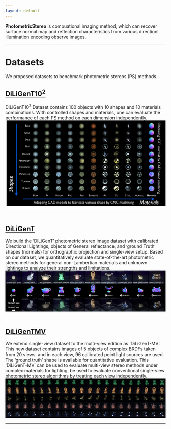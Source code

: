 ```yaml
---
layout: default
---
```


**PhotometricStereo** is compuational imaging method, which can recover surface normal map and reflection characteristics from various directionl illumination encoding observe images.


---
# Datasets
We proposed datasets to benchmark photometric stereos (PS) methods.

## [DiLiGenT10<sup>2</sup>](./diligent102.html)
DiLiGenT10<sup>2</sup> Dataset contains 100 objects with 10 shapes and 10 materials combinations. With controlled shapes and materials, one can evaluate the performance of each PS method on each dimension independently.
![dataset0.2](./imgs/diligent102/dataset_v0.2.png)
<br><br>



## [DiLiGenT](https://sites.google.com/site/photometricstereodata/single)
We build the ‘DiLiGenT’ photometric stereo image dataset with calibrated Directional Lightings, objects of General reflectance, and ‘ground Truth’ shapes (normals) for orthographic projection and single-view setup. Based on our dataset, we quantitatively evaluate state-of-the-art photometric stereo methods for general non-Lambertian materials and unknown lightings to analyze their strengths and limitations.
![dataset0.1](./imgs/diligent/dataset_v0.1.png)
<br><br>

## [DiLiGenTMV](https://sites.google.com/site/photometricstereodata/mv)
We extend single-view dataset to the multi-view edition as ‘DiLiGenT-MV’. This new dataset contains images of 5 objects of complex BRDFs taken from 20 views. and in each view, 96 calibrated point light sources are used. The ‘ground truth’ shape is available for quantitative evaluation. This ‘DiLiGenT-MV’ can be used to evaluate multi-view stereo methods under complex materials for lighting, be used to evaluate conventional single-view photometric stereo algorithms by treating each view independently.
![dataset0.11](./imgs/diligent/dataset_v0.11.jpg)
<br>

--- 
